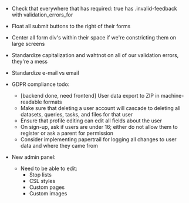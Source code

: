 *   Check that everywhere that has required: true has .invalid-feedback with validation_errors_for
*   Float all submit buttons to the right of their forms
*   Center all form div's within their space if we're constricting them on large screens
*   Standardize capitalization and wahtnot on all of our validation errors, they're a mess
*   Standardize e-mail vs email


*   GDPR compliance todo:
    -   [backend done, need frontend] User data export to ZIP in machine-readable formats
    -   Make sure that deleting a user account will cascade to deleting all datasets, queries, tasks, and files for that user
    -   Ensure that profile editing can edit all fields about the user
    -   On sign-up, ask if users are under 16; either do not allow them to register or ask a parent for permission
    -   Consider implementing papertrail for logging all changes to user data and where they came from

*   New admin panel:
    -   Need to be able to edit:
        +   Stop lists
        +   CSL styles
        +   Custom pages
        +   Custom images
